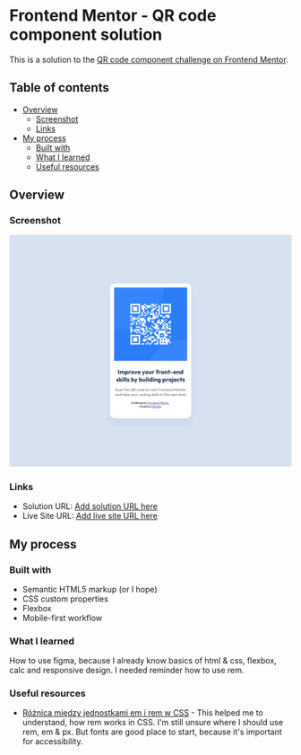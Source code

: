 # Frontend Mentor - QR code component solution

This is a solution to the [QR code component challenge on Frontend Mentor](https://www.frontendmentor.io/challenges/qr-code-component-iux_sIO_H).

## Table of contents

- [Overview](#overview)
  - [Screenshot](#screenshot)
  - [Links](#links)
- [My process](#my-process)
  - [Built with](#built-with)
  - [What I learned](#what-i-learned)
  - [Useful resources](#useful-resources)

## Overview

### Screenshot

![](./preview.png)

### Links

- Solution URL: [Add solution URL here](https://your-solution-url.com)
- Live Site URL: [Add live site URL here](https://your-live-site-url.com)

## My process

### Built with

- Semantic HTML5 markup (or I hope)
- CSS custom properties
- Flexbox
- Mobile-first workflow

### What I learned

How to use figma, because I already know basics of html & css, flexbox, calc and responsive design. I needed reminder how to use rem.

### Useful resources

- [Różnica między jednostkami em i rem w CSS](https://clivio.pl/roznica-miedzy-jednostkami-em-i-rem-w-css/) - This helped me to understand, how rem works in CSS. I'm still unsure where I should use rem, em & px. But fonts are good place to start, because it's important for accessibility.
